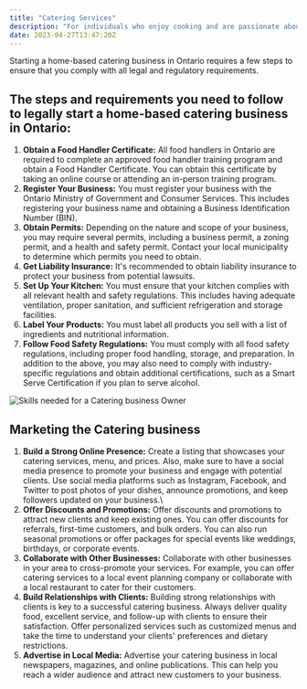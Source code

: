 ```yaml
---
title: "Catering Services"
description: "For individuals who enjoy cooking and are passionate about feeding others can start a catering business. This will include - baking, chocolate making, healthy meal plans, tiffin service, events catering."
date: 2023-04-27T13:47:20Z
---
```

Starting a home-based catering business in Ontario requires a few steps to ensure that you comply with all legal and regulatory requirements. 
## The steps and requirements you need to follow to legally start a home-based catering business in Ontario:
1. **Obtain a Food Handler Certificate:** All food handlers in Ontario are required to complete an approved food handler training program and obtain a Food Handler Certificate. You can obtain this certificate by taking an online course or attending an in-person training program.
2. **Register Your Business:** You must register your business with the Ontario Ministry of Government and Consumer Services. This includes registering your business name and obtaining a Business Identification Number (BIN).
3. **Obtain Permits:** Depending on the nature and scope of your business, you may require several permits, including a business permit, a zoning permit, and a health and safety permit. Contact your local municipality to determine which permits you need to obtain.
4. **Get Liability Insurance:** It's recommended to obtain liability insurance to protect your business from potential lawsuits.
5. **Set Up Your Kitchen:** You must ensure that your kitchen complies with all relevant health and safety regulations. This includes having adequate ventilation, proper sanitation, and sufficient refrigeration and storage facilities.
6. **Label Your Products:** You must label all products you sell with a list of ingredients and nutritional information.
7. **Follow Food Safety Regulations:** You must comply with all food safety regulations, including proper food handling, storage, and preparation.
In addition to the above, you may also need to comply with industry-specific regulations and obtain additional certifications, such as a Smart Serve Certification if you plan to serve alcohol.

![Skills needed for a Catering business Owner](/CateringBusinessSkills.jpg)

## Marketing the Catering business
1. **Build a Strong Online Presence:** Create a listing that showcases your catering services, menu, and prices. Also, make sure to have a social media presence to promote your business and engage with potential clients. Use social media platforms such as Instagram, Facebook, and Twitter to post photos of your dishes, announce promotions, and keep followers updated on your business.\
2. **Offer Discounts and Promotions:** Offer discounts and promotions to attract new clients and keep existing ones. You can offer discounts for referrals, first-time customers, and bulk orders. You can also run seasonal promotions or offer packages for special events like weddings, birthdays, or corporate events.
3. **Collaborate with Other Businesses:** Collaborate with other businesses in your area to cross-promote your services. For example, you can offer catering services to a local event planning company or collaborate with a local restaurant to cater for their customers.
4. **Build Relationships with Clients:** Building strong relationships with clients is key to a successful catering business. Always deliver quality food, excellent service, and follow-up with clients to ensure their satisfaction. Offer personalized services such as customized menus and take the time to understand your clients' preferences and dietary restrictions.
5. **Advertise in Local Media:** Advertise your catering business in local newspapers, magazines, and online publications. This can help you reach a wider audience and attract new customers to your business. 
